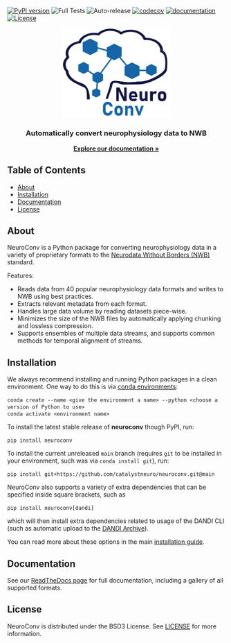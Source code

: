 [![PyPI version](https://badge.fury.io/py/neuroconv.svg)](https://badge.fury.io/py/neuroconv.svg)
![Full Tests](https://github.com/catalystneuro/neuroconv/actions/workflows/testing.yml/badge.svg)
![Auto-release](https://github.com/catalystneuro/neuroconv/actions/workflows/auto-publish.yml/badge.svg)
[![codecov](https://codecov.io/github/catalystneuro/neuroconv/coverage.svg?branch=main)](https://codecov.io/github/catalystneuro/neuroconv?branch=main)
[![documentation](https://readthedocs.org/projects/neuroconv/badge/?version=main)](https://neuroconv.readthedocs.io/en/main/)
[![License](https://img.shields.io/pypi/l/neuroconv.svg)](https://github.com/catalystneuro/neuroconv/license.txt)

<p align="center">
  <img src="docs/img/neuroconv_logo.png" width="250" alt="NeuroConv logo"/>
  <h3 align="center">Automatically convert neurophysiology data to NWB</h3>
</p>
<p align="center">
   <a href="https://neuroconv.readthedocs.io/"><strong>Explore our documentation »</strong></a>
</p>


<!-- TABLE OF CONTENTS -->

## Table of Contents

- [About](#about)
- [Installation](#installation)
- [Documentation](#documentation)
- [License](#license)

## About

NeuroConv is a Python package for converting neurophysiology data in a variety of proprietary formats to the [Neurodata Without Borders (NWB)](http://nwb.org) standard.

Features:

* Reads data from 40 popular neurophysiology data formats and writes to NWB using best practices.
* Extracts relevant metadata from each format.
* Handles large data volume by reading datasets piece-wise.
* Minimizes the size of the NWB files by automatically applying chunking and lossless compression.
* Supports ensembles of multiple data streams, and supports common methods for temporal alignment of streams.

## Installation
We always recommend installing and running Python packages in a clean environment. One way to do this is via [conda environments](https://conda.io/projects/conda/en/latest/user-guide/tasks/manage-environments.html#activating-an-environment):

```shell
conda create --name <give the environment a name> --python <choose a version of Python to use>
conda activate <environment name>
```

To install the latest stable release of **neuroconv** though PyPI, run:

```shell
pip install neuroconv
```

To install the current unreleased `main` branch (requires `git` to be installed in your environment, such was via `conda install git`), run:

```shell
pip install git+https://github.com/catalystneuro/neuroconv.git@main
```

NeuroConv also supports a variety of extra dependencies that can be specified inside square brackets, such as

```shell
pip install neuroconv[dandi]
```

which will then install extra dependencies related to usage of the DANDI CLI (such as automatic upload to the [DANDI Archive](https://www.dandiarchive.org/)).

You can read more about these options in the main [installation guide](https://neuroconv.readthedocs.io/en/main/user_guide/datainterfaces.html#installation).


## Documentation
See our [ReadTheDocs page](https://neuroconv.readthedocs.io/en/main/) for full documentation, including a gallery of all supported formats.

## License
NeuroConv is distributed under the BSD3 License. See [LICENSE](https://github.com/catalystneuro/neuroconv/blob/main/license.txt) for more information.

